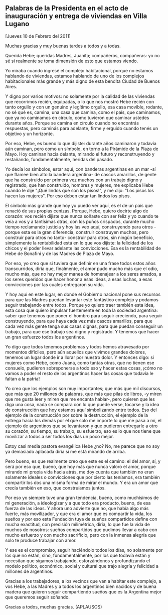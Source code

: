 Palabras de la Presidenta en el acto de inauguración y entrega de viviendas en Villa Lugano
-------------------------------------------------------------------------------------------

[Jueves 10 de Febrero del 2011]

Muchas gracias y muy buenas tardes a todos y a todas.

Querida Hebe; queridas Madres, Juanita; compañeros, compañeras: yo no sé
si realmente se toma dimensión de esto que estamos viendo.

Yo miraba cuando ingresé el complejo habitacional, porque no estamos
hablando de viviendas, estamos hablando de uno de los complejos
habitacionales más grande y más digno de esta bendita Ciudad de Buenos
Aires.

Y digno por varios motivos: no solamente por la calidad de las viviendas
que recorrimos recién, equipadas, o lo que nos mostró Hebe recién con
tanto orgullo y con un genuino y legítimo orgullo, esa casa movible,
rodante, no sé qué es, camina, una casa que camina, como el país, que
caminamos, que ya no caminamos en círculo, como tuvieron que caminar
ustedes durante años. Porque se camina en círculo cuando no encontrás
respuestas, pero caminás para adelante, firme y erguido cuando tenés un
objetivo y un horizonte.

Por eso, Hebe, es bueno lo que dijiste: durante años caminaron y todavía
aún caminan, pero como un símbolo, en torno a la Pirámide de la Plaza de
Mayo. Hoy caminan hacia delante, mirando el futuro y reconstruyendo y
restañando, fundamentalmente, heridas del pasado.

Yo decía los símbolos, estar aquí, con banderas argentinas en un mar -sí
que flamee bien alto la bandera argentina- de cascos amarillos, de gente
que ha construido por primera vez muchos con un trabajo digno y
registrado, que han construido, hombres y mujeres, me explicaba Hebe
cuando le dije "¡Qué lindos que son los pisos!", y me dijo: "Los pisos
los hacen las mujeres". Por eso deben estar tan lindos los pisos.

El símbolo más grande que hoy yo puedo ver aquí, es el de un país que
renació de sus propias cenizas. Porque, Hebe, quiero decirte algo de
corazón: vos recién dijiste que nunca soñaste con ser feliz y yo cuando
te veía a vos y a tantísimas otras, con los puños crispados, durante
mucho tiempo reclamando justicia y hoy las veo aquí, construyendo para
otros -porque esta es la gran diferencia, construir construyen muchos,
pero construir para otros no tanto- construir para otros, sin ningún
beneficio, simplemente la rentabilidad está en lo que vos dijiste: la
felicidad de los chicos y el poder llevar adelante las convicciones. Esa
es la rentabilidad de Hebe de Bonafini y de las Madres de Plaza de Mayo.

Por eso, yo creo que si tuviera que definir en una frase todos estos
años transcurridos, diría que, finalmente, el amor pudo mucho más que el
odio, mucho más, que no hay mejor manea de homenajear a los seres
amados, a los seres queridos que hacer honor a esas ideas, a esas
luchas, a esas convicciones por las cuales entregaron su vida.

Y hoy aquí en este lugar, en donde el Gobierno nacional pone sus
recursos para que las Madres puedan levantar este fantástico complejo y
podamos seguir trabajando entre todos. Porque yo quiero traer también
esta idea, esta cosa que quiero impulsar fuertemente en toda la sociedad
argentina: saber que tenemos que poner el hombro para seguir creciendo,
para seguir construyendo, para que haya cada vez más cascos amarillos,
para que cada vez más gente tenga sus casas dignas, para que puedan
conseguir un trabajo, para que ese trabajo sea digno y registrado. Y
tenemos que hacer un gran esfuerzo todos los argentinos.

Yo digo que todos tenemos problemas y todos hemos atravesado por
momentos difíciles, pero aún aquellos que vivimos grandes dolores,
tenemos un lugar donde ir a llorar por nuestro dolor. Y entonces digo:
si mujeres como Hebe, como Juana, como tantas otras, que no tienen ese
consuelo, pudieron sobreponerse a todo eso y hacer estas cosas, ¡cómo no
vamos a poder el resto de los argentinos hacer las cosas que todavía le
faltan a la patria!

Yo creo que los ejemplos son muy importantes; que más que mil discursos,
que más que 20 millones de palabras, que más que pilas de libros, -y
miren que me gusta leer y miren que me encanta hablar-, pero quieren que
les diga una cosa, nada se compara con lo que puede verse, tocarse y la
idea de construcción que hoy estamos aquí simbolizando entre todos. Eso
del ejemplo de la construcción por sobre la destrucción, el ejemplo de
la entrega hacia los demás por el que solo me importe lo que me pasa a
mí, el ejemplo de argentinos que se levantaron y que pudieron entregarle
a otro su corazón, su tiempo, su trabajo, su esfuerzo, eso es lo que nos
tiene que movilizar a todos a ser todos los días un poco mejor.

Estoy casi media pastora evangélica Hebe ¿no? No, me parece que no soy
ya demasiado aplacada diría si me está mirando de arriba.

Pero bueno, es que realmente creo que este es el camino: el del amor,
sí, y será por eso que, bueno, que hoy más que nunca valoro el amor,
porque mirando mi propia vida hacia atrás, me doy cuenta que también no
eran solamente ideales o convicciones que por cierto las teníamos, era
también compartir los dos una misma forma de mirar el mundo. Y era un
amor que crecía también en eso, que construíamos juntos.

Por eso yo siempre tuve una gran tendencia, bueno, como muchísimos de mi
generación, a ideologizar y a que todo era producto, bueno, de esa
fuerza de las ideas. Y ahora uno advierte que no, que había algo más
fuerte, más movilizador, y que era el amor que es compartir la vida, los
sueños y por eso esta Fundación tuya de sueños compartidos define con
mucha exactitud, con precisión milimétrica, diría, lo que fue la vida de
muchos de nosotros: sueños compartidos que pudimos llevar a cabo con
mucho esfuerzo y con mucho sacrificio, pero con la inmensa alegría que
solo te produce trabajar con amor.

Y ese es el compromiso, seguir haciéndolo todos los días, no solamente
por los que no están, sino, fundamentalmente, por los que todavía están
y necesitan que sigamos trabajando, esforzándonos y profundizando el
modelo político, económico, social y cultural que trajo alegría y
felicidad a millones de argentinos.

Gracias a los trabajadores, a los vecinos que van a habitar este
complejo, a vos Hebe, a las Madres y a todos los argentinos bien nacidos
y de buena madera que quieren seguir compartiendo sueños que es la
Argentina mejor que queremos seguir soñando.

Gracias a todos, muchas gracias. (APLAUSOS)
